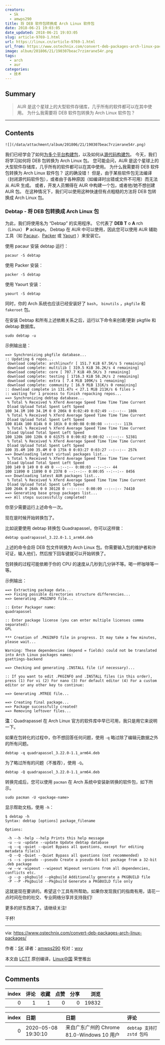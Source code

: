 ```yaml
---
creators:
  - Sk
  - amwps290
title: 将 DEB 软件包转换成 Arch Linux 软件包
date: 2018-06-21 19:03:05
date_updated: 2018-06-21 19:03:05
slug: article-9769-1.html
url: https://linux.cn/article-9769-1.html
url_from: https://www.ostechnix.com/convert-deb-packages-arch-linux-packages/
image: album/201806/21/190307beac7rzimrane54r.png
tags:
  - arch
  - aur
categories:
  - 技术
---
```


## Summary

> AUR 是这个星球上的大型软件存储库，几乎所有的软件都可以在其中使用。 为什么我需要将 DEB 软件包转换为 Arch Linux 软件包？

***

<!-- more -->

## Contents

`![](/data/attachment/album/201806/21/190307beac7rzimrane54r.png)`

我们已经学会了如何[为多个平台构建包](https://www.ostechnix.com/build-linux-packages-multiple-platforms-easily/)，以及如何从[源代码构建包](https://www.ostechnix.com/build-packages-source-using-checkinstall/)。 今天，我们将学习如何将 DEB 包转换为 Arch Linux 包。 您可能会问，AUR 是这个星球上的大型软件存储库，几乎所有的软件都可以在其中使用。 为什么我需要将 DEB 软件包转换为 Arch Linux 软件包？ 这的确没错！ 但是，由于某些软件包无法编译（封闭源代码软件包），或者由于各种原因（如编译时出错或文件不可用）而无法从 AUR 生成。 或者，开发人员懒得在 AUR 中构建一个包，或者他/她不想创建 AUR 包。 在这种情况下，我们可以使用这种快速但有点粗糙的方法将 DEB 包转换成 Arch Linux 包。

### Debtap - 将 DEB 包转换成 Arch Linux 包

为此，我们将使用名为 “Debtap” 的实用程序。 它代表了 **DEB** **T** o **A** rch （Linux） **P** ackage。 Debtap 在 AUR 中可以使用，因此您可以使用 AUR 辅助工具（如 [Pacaur](https://www.ostechnix.com/install-pacaur-arch-linux/)、[Packer](https://www.ostechnix.com/install-packer-arch-linux-2/) 或 [Yaourt](https://www.ostechnix.com/install-yaourt-arch-linux/) ）来安装它。

使用 pacaur 安装 debtap 运行：

```shell
pacaur -S debtap
```

使用 Packer 安装：

```shell
packer -S debtap
```

使用 Yaourt 安装：

```shell
yaourt -S debtap
```

同时，你的 Arch 系统也应该已经安装好了 `bash`， `binutils` ，`pkgfile` 和 `fakeroot` 包。

在安装 Debtap 和所有上述依赖关系之后，运行以下命令来创建/更新 pkgfile 和 debtap 数据库。

```shell
sudo debtap -u
```

示例输出是：

```shell
==> Synchronizing pkgfile database...
:: Updating 6 repos...
 download complete: archlinuxfr [ 151.7 KiB 67.5K/s 5 remaining]
 download complete: multilib [ 319.5 KiB 36.2K/s 4 remaining]
 download complete: core [ 707.7 KiB 49.5K/s 3 remaining]
 download complete: testing [ 1716.3 KiB 58.2K/s 2 remaining]
 download complete: extra [ 7.4 MiB 109K/s 1 remaining]
 download complete: community [ 16.9 MiB 131K/s 0 remaining]
:: download complete in 131.47s < 27.1 MiB 211K/s 6 files >
:: waiting for 1 process to finish repacking repos...
==> Synchronizing debtap database...
 % Total % Received % Xferd Average Speed Time Time Time Current
 Dload Upload Total Spent Left Speed
100 34.1M 100 34.1M 0 0 206k 0 0:02:49 0:02:49 --:--:-- 180k
 % Total % Received % Xferd Average Speed Time Time Time Current
 Dload Upload Total Spent Left Speed
100 814k 100 814k 0 0 101k 0 0:00:08 0:00:08 --:--:-- 113k
 % Total % Received % Xferd Average Speed Time Time Time Current
 Dload Upload Total Spent Left Speed
100 120k 100 120k 0 0 61575 0 0:00:02 0:00:02 --:--:-- 52381
 % Total % Received % Xferd Average Speed Time Time Time Current
 Dload Upload Total Spent Left Speed
100 35.4M 100 35.4M 0 0 175k 0 0:03:27 0:03:27 --:--:-- 257k
==> Downloading latest virtual packages list...
 % Total % Received % Xferd Average Speed Time Time Time Current
 Dload Upload Total Spent Left Speed
100 149 0 149 0 0 49 0 --:--:-- 0:00:03 --:--:-- 44
100 11890 0 11890 0 0 2378 0 --:--:-- 0:00:05 --:--:-- 8456
==> Downloading latest AUR packages list...
 % Total % Received % Xferd Average Speed Time Time Time Current
 Dload Upload Total Spent Left Speed
100 264k 0 264k 0 0 30128 0 --:--:-- 0:00:09 --:--:-- 74410
==> Generating base group packages list...
==> All steps successfully completed!
```

你至少需要运行上述命令一次。

现在是时候开始转换包了。

比如说要使用 debtap 转换包 Quadrapassel，你可以这样做：

```shell
debtap quadrapassel_3.22.0-1.1_arm64.deb
```

上述的命令会将 DEB 包文件转换为 Arch Linux 包。你需要输入包的维护者和许可证，输入他们，然后按下回车键就可以开始转换了。

包转换的过程可能依赖于你的 CPU 的速度从几秒到几分钟不等。喝一杯咖啡等一等。

示例输出：

```shell
==> Extracting package data...
==> Fixing possible directories structure differencies...
==> Generating .PKGINFO file...

:: Enter Packager name:
quadrapassel

:: Enter package license (you can enter multiple licenses comma separated):
GPL

*** Creation of .PKGINFO file in progress. It may take a few minutes, please wait...

Warning: These dependencies (depend = fields) could not be translated into Arch Linux packages names:
gsettings-backend

==> Checking and generating .INSTALL file (if necessary)...

:: If you want to edit .PKGINFO and .INSTALL files (in this order), press (1) For vi (2) For nano (3) For default editor (4) For a custom editor or any other key to continue:

==> Generating .MTREE file...

==> Creating final package...
==> Package successfully created!
==> Removing leftover files...
```

**注**：Quadrapassel 在 Arch Linux 官方的软件库中早已可用，我只是用它来说明一下。

如果在包转化的过程中，你不想回答任何问题，使用 `-q` 略过除了编辑元数据之外的所有问题。

```shell
debtap -q quadrapassel_3.22.0-1.1_arm64.deb
```

为了略过所有的问题（不推荐），使用 `-Q`。

```shell
debtap -Q quadrapassel_3.22.0-1.1_arm64.deb
```

转换完成后，您可以使用 `pacman` 在 Arch 系统中安装新转换的软件包，如下所示。

```shell
sudo pacman -U <package-name>
```

显示帮助文档，使用 `-h`：

```shell
$ debtap -h
Syntax: debtap [options] package_filename

Options:

 -h --h -help --help Prints this help message
 -u --u -update --update Update debtap database
 -q --q -quiet --quiet Bypass all questions, except for editing metadata file(s)
 -Q --Q -Quiet --Quiet Bypass all questions (not recommended)
 -s --s -pseudo --pseudo Create a pseudo-64-bit package from a 32-bit .deb package
 -w --w -wipeout --wipeout Wipeout versions from all dependencies, conflicts etc.
 -p --p -pkgbuild --pkgbuild Additionally generate a PKGBUILD file
 -P --P -Pkgbuild --Pkgbuild Generate a PKGBUILD file only
```

这就是现在要讲的。希望这个工具有所帮助。如果你发现我们的指南有用，请花一点时间在你的社交、专业网络分享并支持我们!

更多的好东西来了。请继续关注!

干杯!

---

via: <https://www.ostechnix.com/convert-deb-packages-arch-linux-packages/>

作者：[SK](https://www.ostechnix.com/author/sk/) 译者：[amwps290](https://github.com/amwps290) 校对：[wxy](https://github.com/wxy)

本文由 [LCTT](https://github.com/LCTT/TranslateProject) 原创编译，[Linux中国](https://linux.cn/) 荣誉推出

***

## Comments


|   index |   评论 |   收藏 |   点赞 |   分享 |   浏览 |
|--------:|-------:|-------:|-------:|-------:|-------:|
|       0 |      1 |      1 |      0 |      0 |  19832 |

|   index | 日期                | 日期                                       | 评论                      |
|--------:|:--------------------|:-------------------------------------------|:--------------------------|
|       0 | 2020-05-08 19:30:10 | 来自广东广州的 Chrome 81.0-Windows 10 用户 | `debtap 支持打 zstd 包吗` |

